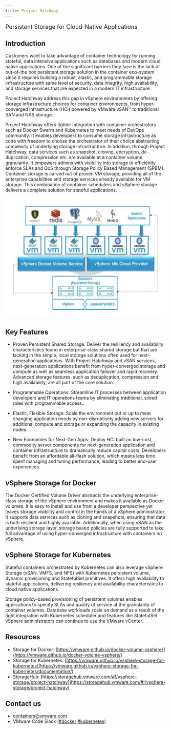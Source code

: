 ```yaml
---
title: Project Hatchway
---
```

<div><span style="font-size: large;">Persistent Storage for Cloud-Native Applications</span></div>

## Introduction
Customers want to take advantage of container technology for running stateful, data intensive applications such as databases and modern cloud native applications. One of the significant barriers they face is the lack of out-of-the box persistent storage solution in the container eco-system since it requires building a robust, elastic, and programmable storage infrastructure with same level of security, data integrity, high availability, and storage services that are expected in a modern IT infrastructure.

Project Hatchway address this gap in vSphere environments by offering storage infrastructure choices for container environments, from hyper-converged infrastructure (HCI) powered by VMware vSAN™ to traditional SAN and NAS storage.

Project Hatchway offers tighter integration with container orchestrators such as Docker Swarm and Kubernetes to meet needs of DevOps community. It enables developers to consume storage infrastructure as code with freedom to choose the orchestrator of their choice abstracting complexity of underlying storage infrastructure. In addition, through Project Hatchway, data services such as snapshot, cloning, encryption, de-duplication, compression etc. are available at a container volume granularity. It empowers admins with visibility into storage to efficiently enforce SLAs and QoS through Storage Policy Based Management (SPBM). Container storage is carved out of proven VM storage, providing all of the enterprise capabilities and storage services already available for VM storage. This combination of container schedulers and vSphere storage delivers a complete solution for stateful applications.

 ![Image](images/project_hatchway.png)

## Key Features

* Proven Persistent Shared Storage: Deliver the resiliency and availability characteristics found in enterprise-class shared storage but that are lacking in the simple, local storage solutions often used for next-generation applications. With Project Hatchway and vSAN services, next-generation applications benefit from hyper-converged storage and compute as well as seamless application failover and rapid recovery. Advanced storage features, such as deduplication, compression and high availability, are all part of the core solution.

* Programmable Operations: Streamline IT processes between application developers and IT operations teams by eliminating traditional, siloed roles with programmable access..

* Elastic, Flexible Storage: Scale the environment out or up to meet changing application needs by non-disruptively adding new servers for additional compute and storage or expanding the capacity in existing nodes.

* New Economies for Next-Gen Apps: Deploy HCI built on low-cost, commodity server components for next-generation application and container infrastructure to dramatically reduce capital costs. Developers benefit from an affordable all-flash solution, which means less time spent managing and tuning performance, leading to better end-user experiences. 

## vSphere Storage for Docker
The Docker Certified Volume Driver abstracts the underlying enterprise-class storage of the vSphere environment and makes it available as Docker volumes. It is easy to install and use from a developer perspective yet leaves storage visibility and control in the hands of a vSphere administrator. It supports data services such as cloning and snapshots, ensuring that data is both resilient and highly available. Additionally, when using vSAN as the underlying storage layer, storage based policies are fully supported to take full advantage of using hyper-converged infrastructure with containers on vSphere.


## vSphere Storage for Kubernetes
Stateful containers orchestrated by Kubernetes can also leverage vSphere Storage (vSAN, VMFS, and NFS) with Kubernetes persistent volume, dynamic provisioning and StatefulSet primitives. It offers high availability to stateful applications, delivering resiliency and availability characteristics to cloud native applications.

Storage policy-based provisioning of persistent volumes enables applications to specify SLAs and quality of service at the granularity of container volumes. Database workloads scale on demand as a result of the tight integration with Kubernetes scheduler and features like StatefulSet. vSphere administrators can continue to use the VMware vCenter.


## Resources
* Storage for Docker: [https://vmware.github.io/docker-volume-vsphere/](https://vmware.github.io/docker-volume-vsphere/)
* Storage for Kubernetes: [https://vmware.github.io/vsphere-storage-for-kubernetes](https://vmware.github.io/vsphere-storage-for-kubernetes/documentation/)
* StorageHub: [https://storagehub.vmware.com/#!/vsphere-storage/project-hatchway](https://storagehub.vmware.com/#!/vsphere-storage/project-hatchway)


## Contact us
* <containers@vmware.com>
* VMware Code Slack ([#docker](https://vmwarecode.slack.com/messages/docker/) [#kubernetes](https://vmwarecode.slack.com/messages/kubernetes/))
